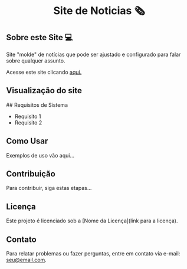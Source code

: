 <h1 align="center"> Site de Noticias 🗞 </h1>
<h2> Sobre este Site 💻 </h2>
<p> Site "molde" de notícias que pode ser ajustado e configurado para falar sobre qualquer assunto. </p> 
<p> Acesse este site clicando <a href="https://www.tiagoroglio.com.br/site-noticias"> aqui. </a></p>

<h2> Visualização do site </h2>
## Requisitos de Sistema </p>

- Requisito 1
- Requisito 2

## Como Usar


Exemplos de uso vão aqui...

## Contribuição

Para contribuir, siga estas etapas...

## Licença

Este projeto é licenciado sob a [Nome da Licença](link para a licença).

## Contato

Para relatar problemas ou fazer perguntas, entre em contato via e-mail: [seu@email.com](mailto:seu@email.com).
